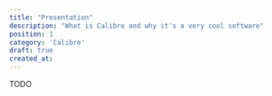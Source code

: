```yaml
---
title: "Presentation"
description: "What is Calibre and why it's a very cool software"
position: 1
category: 'Calibre'
draft: true
created_at:
---
```


TODO
